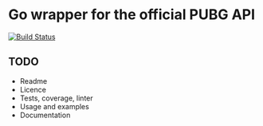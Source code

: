 # Go wrapper for the official PUBG API

[![Build Status](https://travis-ci.org/driquet/gopubg.svg?branch=master)](https://travis-ci.org/driquet/gopubg)

## TODO
* Readme
* Licence
* Tests, coverage, linter
* Usage and examples
* Documentation
